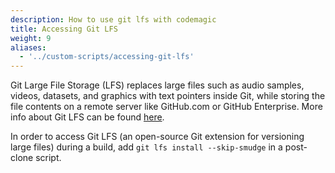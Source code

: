 ```yaml
---
description: How to use git lfs with codemagic
title: Accessing Git LFS
weight: 9
aliases:
  - '../custom-scripts/accessing-git-lfs'
---
```



Git Large File Storage (LFS) replaces large files such as audio samples, videos, datasets, and graphics with text pointers inside Git, while storing the file contents on a remote server like GitHub.com or GitHub Enterprise. More info about Git LFS can be found [here]("https://git-lfs.github.com/").

In order to access Git LFS (an open-source Git extension for versioning large files) during a build, add `git lfs install --skip-smudge` in a post-clone script.
